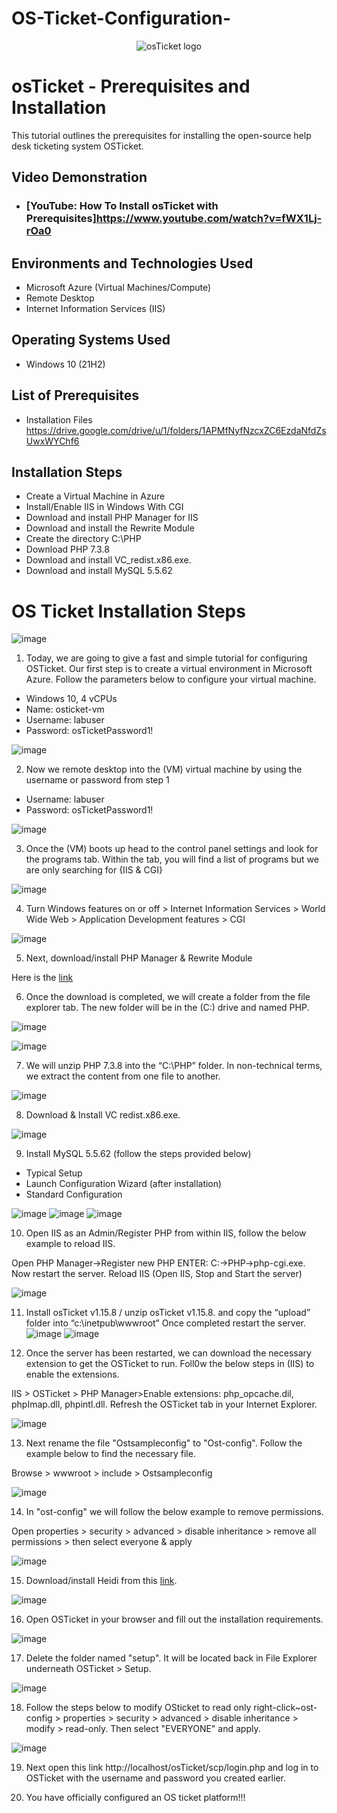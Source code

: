 # OS-Ticket-Configuration-
<p align="center">
<img src="https://i.imgur.com/Clzj7Xs.png" alt="osTicket logo"/>
</p>

<h1>osTicket - Prerequisites and Installation</h1>
This tutorial outlines the prerequisites for installing the open-source help desk ticketing system OSTicket.<br />


<h2>Video Demonstration</h2>

- ### [YouTube: How To Install osTicket with Prerequisites]https://www.youtube.com/watch?v=fWX1Lj-rOa0

<h2>Environments and Technologies Used</h2>

- Microsoft Azure (Virtual Machines/Compute)
- Remote Desktop
- Internet Information Services (IIS)

<h2>Operating Systems Used </h2>

- Windows 10</b> (21H2)

<h2>List of Prerequisites</h2>

- Installation Files https://drive.google.com/drive/u/1/folders/1APMfNyfNzcxZC6EzdaNfdZsUwxWYChf6

<h2>Installation Steps</h2>

- Create a Virtual Machine in Azure
- Install/Enable IIS in Windows With CGI
- Download and install PHP Manager for IIS
- Download and install the Rewrite Module
- Create the directory C:\PHP
- Download PHP 7.3.8
- Download and install VC_redist.x86.exe.
- Download and install MySQL 5.5.62

# OS Ticket Installation Steps



![image](https://github.com/user-attachments/assets/df01ab9f-44ad-4fa4-b27c-7a5bfe4bc0b1)



1. Today, we are going to give a fast and simple tutorial for configuring OSTicket. Our first step is to create a virtual environment in Microsoft Azure. Follow the parameters below to configure your virtual machine.
 
- Windows 10, 4 vCPUs
- Name: osticket-vm
- Username: labuser
- Password: osTicketPassword1!



![image](https://github.com/user-attachments/assets/7f7ebc56-e770-4aaf-9a0b-3817761727dc)

2. Now we remote desktop into the (VM) virtual machine by using the username or password from step 1
- Username: labuser
- Password: osTicketPassword1!



![image](https://github.com/user-attachments/assets/02f017e2-793d-4d9a-9bd9-67c3e4abe687)

3. Once the (VM) boots up head to the control panel settings and look for the programs tab. Within the tab, you will find a list of programs but we are only searching for {IIS & CGI}


![image](https://github.com/user-attachments/assets/2fd7ea20-3247-4295-93bb-52774d40deb0)

4. Turn Windows features on or off > Internet Information Services > World Wide Web > Application Development features > CGI

![image](https://github.com/user-attachments/assets/f1cc7a35-aeff-4a9d-878d-d1a20d9a103d)

5. Next, download/install PHP Manager & Rewrite Module 

Here is the [link](https://drive.google.com/drive/u/0/folders/1APMfNyfNzcxZC6EzdaNfdZsUwxWYChf6)

6. Once the download is completed, we will create a folder from the file explorer tab. The new folder will be in the (C:) drive and named PHP. 

![image](https://github.com/user-attachments/assets/af8132a7-3b01-4d77-a9ba-9eb04cafab93)

![image](https://github.com/user-attachments/assets/c8b7e497-10af-4572-b23a-ab52eb98805a)

7. We will unzip PHP 7.3.8 into the “C:\PHP” folder. In non-technical terms, we extract the content from one file to another. 

![image](https://github.com/user-attachments/assets/7ebd3087-c18c-401e-bef2-eac92ef16bb8)

8. Download & Install VC redist.x86.exe. 

![image](https://github.com/user-attachments/assets/1f5bd3f6-52f7-42dc-bbad-6b622b3276e3)

9. Install MySQL 5.5.62 (follow the steps provided below)

- Typical Setup
- Launch Configuration Wizard (after installation)
- Standard Configuration

![image](https://github.com/user-attachments/assets/31415b2b-77e8-4914-8bca-9b0766ebe8f5)
![image](https://github.com/user-attachments/assets/24498a28-eeef-42b6-9af3-774840a70c54)
![image](https://github.com/user-attachments/assets/f61fdb68-7f47-4d72-919e-af64147d9827)

10. Open IIS as an Admin/Register PHP from within IIS, follow the below example to reload IIS.

Open PHP Manager->Register new PHP ENTER: C:->PHP->php-cgi.exe. Now restart the server.
Reload IIS (Open IIS, Stop and Start the server)

![image](https://github.com/user-attachments/assets/f5fdb55f-0f4c-4429-a9f8-3382a495ddc2)

11. Install osTicket v1.15.8 / unzip osTicket v1.15.8. and copy the “upload” folder into “c:\inetpub\wwwroot” Once completed restart the server.
![image](https://github.com/user-attachments/assets/bd7b5170-c03a-45a8-a087-29cc263f9127)
![image](https://github.com/user-attachments/assets/324c8f37-55a4-4605-881d-aa4a062d46d3)

12. Once the server has been restarted, we can download the necessary extension to get the OSTicket to run. Foll0w the below steps in (IIS) to enable the extensions.

IIS > OSTicket > PHP Manager>Enable extensions: php_opcache.dil, phpImap.dll, phpintl.dll. Refresh the OSTicket tab in your Internet Explorer.

![image](https://github.com/user-attachments/assets/808f107c-9b32-4556-b36b-7051a08fb53c)

13. Next rename the file "Ostsampleconfig" to "Ost-config". Follow the example below to find the necessary file. 

Browse > wwwroot > include > Ostsampleconfig

![image](https://github.com/user-attachments/assets/c572d85c-89e4-476b-9796-ecf9fc89d54d)

14. In "ost-config" we will follow the below example to remove permissions.

Open properties > security > advanced > disable inheritance > remove all permissions > then select everyone & apply

![image](https://github.com/user-attachments/assets/cb8795a4-1b4b-4f7d-9903-a9638f7a2ce8)

15. Download/install Heidi from this [link](https://drive.google.com/drive/u/0/folders/1APMfNyfNzcxZC6EzdaNfdZsUwxWYChf6).

![image](https://github.com/user-attachments/assets/ef9a8a61-c973-41be-8a7b-23331bcdd606)

16. Open OSTicket in your browser and fill out the installation requirements.

![image](https://github.com/user-attachments/assets/4726e94f-b33e-4e63-be16-44d8dfcef4b5)

17. Delete the folder named "setup". It will be located back in File Explorer underneath OSTicket > Setup.

![image](https://github.com/user-attachments/assets/7fbc2b91-546d-411d-89c4-41f5c60ba443)


18. Follow the steps below to modify OSticket to read only
  right-click~ost-config > properties > security > advanced > disable inheritance > modify > read-only. Then select "EVERYONE" and apply.

![image](https://github.com/user-attachments/assets/72408e6d-6d82-4ae4-b1af-6d80dc25a527)


19. Next open this link http://localhost/osTicket/scp/login.php and log in to OSTicket with the username and password you created earlier.

20. You have officially configured an OS ticket platform!!!









